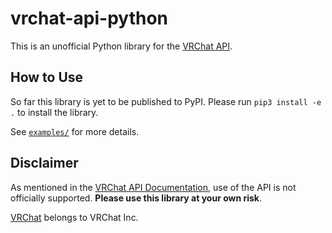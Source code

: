 # vrchat-api-python
This is an unofficial Python library for the [VRChat API](https://vrchatapi.github.io/#/).

## How to Use
So far this library is yet to be published to PyPI.
Please run `pip3 install -e .` to install the library.

See [`examples/`](examples/) for more details.

## Disclaimer
As mentioned in the [VRChat API Documentation](https://vrchatapi.github.io/#/), use of the API is not officially supported.
**Please use this library at your own risk**.

[VRChat](https://www.vrchat.net/) belongs to VRChat Inc.
